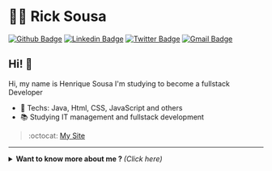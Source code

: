 # :man_technologist: Rick Sousa

[![Github Badge](https://img.shields.io/badge/-Github-000?style=flat-square&logo=Github&logoColor=white&link=https://github.com/lucasgdb)](https://github.com/ricknois)
[![Linkedin Badge](https://img.shields.io/badge/-LinkedIn-blue?style=flat-square&logo=Linkedin&logoColor=white&link=https://www.linkedin.com/in/lucas-bittencourt/)](https://www.linkedin.com/in/ricksousa-gyn)
[![Twitter Badge](https://img.shields.io/badge/-Twitter-1ca0f1?style=flat-square&labelColor=1ca0f1&logo=twitter&logoColor=white&link=https://twitter.com/lgdbittencourt)](https://twitter.com/ricksousa_s)
[![Gmail Badge](https://img.shields.io/badge/-Gmail-c14438?style=flat-square&logo=Gmail&logoColor=white&link=mailto:lucasgdbittencourt@gmail.com)](mailto:henriquetroll1@gmail.com)

## Hi! 👋

Hi, my name is Henrique Sousa I'm studying to become a fullstack Developer

- :blue_heart: Techs: Java, Html, CSS, JavaScript and others
- :books: Studying IT management and fullstack development

> :octocat: [My Site](https://ricknois.github.io/)

---

<details>
  <summary> <b> Want to know more about me ? </b> <i>(Click here)</i> </summary>
  <br>

  [![Github Status](https://github-readme-stats.vercel.app/api?username=ricknois&show_icons=true&title_color=fff&icon_color=79ff97&text_color=9f9f9f&bg_color=151515)](https://github.com/ricknois)

